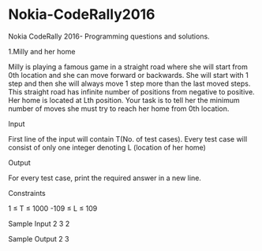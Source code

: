 # Nokia-CodeRally2016

Nokia CodeRally 2016- Programming questions and solutions.

1.Milly and her home

Milly is playing a famous game in a straight road where she will start from 0th location and she can move forward or backwards. She will start with 1 step and then she will always move 1 step more than the last moved steps. This straight road has infinite number of positions from negative to positive. Her home is located at Lth position. Your task is to tell her the minimum number of moves she must try to reach her home from 0th location.

Input

First line of the input will contain T(No. of test cases).
Every test case will consist of only one integer denoting L (location of her home)

Output

For every test case, print the required answer in a new line.

Constraints

1 ≤ T ≤ 1000
-109 ≤ L ≤ 109

Sample Input
2
3
2

Sample Output
2
3
